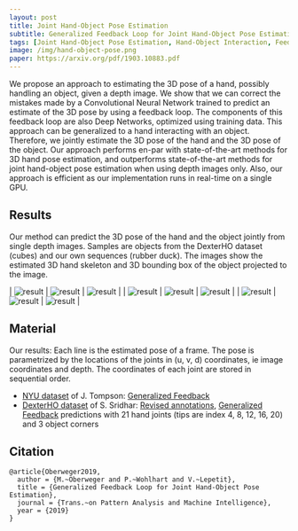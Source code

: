 ```yaml
---
layout: post
title: Joint Hand-Object Pose Estimation
subtitle: Generalized Feedback Loop for Joint Hand-Object Pose Estimation
tags: [Joint Hand-Object Pose Estimation, Hand-Object Interaction, Feedback]
image: /img/hand-object-pose.png
paper: https://arxiv.org/pdf/1903.10883.pdf
---
```


We propose an approach to estimating the 3D pose of a hand, possibly handling an object, given a depth image. We show that we can correct the mistakes made by a Convolutional Neural Network trained to predict an estimate of the 3D pose by using a feedback loop. The components of this feedback loop are also Deep Networks, optimized using training data. This approach can be generalized to a hand interacting with an object. Therefore, we jointly estimate the 3D pose of the hand and the 3D pose of the object. Our approach performs en-par with state-of-the-art methods for 3D hand pose estimation, and outperforms state-of-the-art methods for joint hand-object pose estimation when using depth images only. Also, our approach is efficient as our implementation runs in real-time on a single GPU.

## Results

Our method can predict the 3D pose of the hand and the object jointly from single depth images. Samples are objects from the DexterHO dataset (cubes) and our own sequences (rubber duck). The images show the estimated 3D hand skeleton and 3D bounding box of the object projected to the image.

| ![result](/img/hand-object-pose-1.png) | ![result](/img/hand-object-pose-2.png) | ![result](/img/hand-object-pose-3.png) |
| ![result](/img/hand-object-pose-4.png) | ![result](/img/hand-object-pose-5.png) | ![result](/img/hand-object-pose-6.png) |
| ![result](/img/hand-object-pose-7.png) | ![result](/img/hand-object-pose-8.png) | ![result](/img/hand-object-pose-9.png) |

## Material

Our results: Each line is the estimated pose of a frame. The pose is parametrized by the locations of the joints in (u, v, d) coordinates, ie image coordinates and depth. The coordinates of each joint are stored in sequential order.

- [NYU dataset](https://cims.nyu.edu/%7Etompson/NYU_Hand_Pose_Dataset.htm) of J. Tompson: [Generalized Feedback](https://drive.google.com/open?id=1Y62L43Eh4LtCG2jCdP29IrNpouJdJIwn)
- [DexterHO dataset](https://handtracker.mpi-inf.mpg.de/projects/RealtimeHO/dexter+object.htm) of S. Sridhar: [Revised annotations](https://drive.google.com/open?id=1VkK-Vjdzj4rhgjfniyZmmETaVt28QTaN), [Generalized Feedback](https://drive.google.com/open?id=1Nak2jp0O_IEl4SAUJmF6HFCTOrvXt1Y-) predictions with 21 hand joints (tips are index 4, 8, 12, 16, 20) and 3 object corners

## Citation

```
@article{Oberweger2019,
  author = {M.~Oberweger and P.~Wohlhart and V.~Lepetit},
  title = {Generalized Feedback Loop for Joint Hand-Object Pose Estimation},
  journal = {Trans.~on Pattern Analysis and Machine Intelligence},
  year = {2019}
}
```
